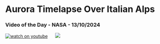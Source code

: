 # Aurora Timelapse Over Italian Alps
### Video of the Day - NASA - 13/10/2024
[![watch on youtube](https://img.youtube.com/vi/uCbpHh_rTgc/mqdefault.jpg)](https://www.youtube.com/embed/uCbpHh_rTgc?rel=0)&nbsp; &nbsp; &nbsp; <img src="https://github-readme-streak-stats.herokuapp.com/?user=tempo-riz&theme=dark" >
 
 
 
 
 
 
 
 
 
 
 
 
 
 
 
 
 
 
 
 
 
 
 
 
 
 
 
 
 
 
 
 
 
 
 
 
 
 
 
 
 
 
 
 
 
 
 
 
 
 
 
 
 
 
 
 
 
 
 
 
 
